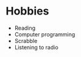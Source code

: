 # Hobbies
<ul>

  <li>Reading</li>
  <li>Computer programming</li>
  <li>Scrabble</li>
  <li>Listening to radio</li>

</ul>
